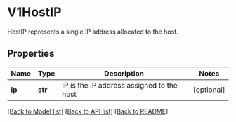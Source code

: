 # V1HostIP

HostIP represents a single IP address allocated to the host.
## Properties
Name | Type | Description | Notes
------------ | ------------- | ------------- | -------------
**ip** | **str** | IP is the IP address assigned to the host | [optional] 

[[Back to Model list]](../README.md#documentation-for-models) [[Back to API list]](../README.md#documentation-for-api-endpoints) [[Back to README]](../README.md)


